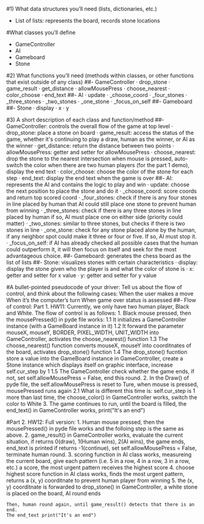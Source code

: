 #1) What data structures you’ll need (lists, dictionaries, etc.)
- List of lists: represents the board, records stone locations

#What classes you’ll define
- GameController
- AI
- Gameboard
- Stone


#2) What functions you’ll need (methods within classes, 
or other functions that exist outside of any class)
##- GameController
    · drop_stone
    · game_result
    · get_distance
    · allowMousePress
    · choose_nearest
    · color_choose
    · end_text
##- AI
    · update
    · _choose_coord
    · _four_stones
    · _three_stones
    · _two_stones
    · _one_stone
    · _focus_on_self
##- Gameboard
##- Stone
    · display
    · x
    · y


#3) A short description of each class and function/method
##- GameController: controls the overall flow of the game at top level
    · drop_stone: place a stone on board
    · game_result: access the status of the game, whether it's continuing to play
        a draw, human as the winner, or AI as the winner
    · get_distance: return the distance between two points
    · allowMousePress: getter and setter for allowMousePress
    · choose_nearest: drop the stone to the nearest intersection when mouse is pressed,
        auto-switch the color when there are two human players (for the part 1 demo), 
        display the end text
    · color_choose: choose the color of the stone for each step
    · end_text: display the end text when the game is over
##- AI: represents the AI and contains the logic to play and win
    · update: choose the next position to place the stone and do it
    · _choose_coord: score coords and return top scored coord
    · _four_stones: check if there is any four stones in line placed by human 
	    that AI could still place one stone to prevent human from winning
    · _three_stones: check if there is any three stones in line placed by human
	    if so, AI must place one on either side (priority could matter)
    · _two_stones: similar to three stones, but checks if there is two stones in line
    · _one_stone: check for any stone placed alone by the human, if any neighbor spot
        could make it three or four or five. If so, AI must stop it. 
    · _focus_on_self: if AI has already checked all possible cases that 
        the human could outperform it, it will then focus on itself and seek for 
        the most advantageous choice.
##- Gameboard: generates the chess board as the list of lists
##- Stone: visualizes stones with certain characteristics
    · display: display the stone given who the player is and what the color of stone is
    · x: getter and setter for x value
    · y: getter and setter for y value

#A bullet-pointed pseudocode of your driver: 
Tell us about the flow of control, and think about the following cases:
    When the user makes a move
    When it’s the computer’s turn
    When game over status is assessed
##- Flow of control:
    Part 1. HW11:
    Currently, we only have two human player, Black and White.
    The flow of control is as follows:
    1. Black mouse pressed, then the mousePressed() in pyde file works:
        1.1 It initializes a GameController instance (with a GameBoard instance in it)
        1.2 It forward the parameter mouseX, mouseY, BORDER, PIXEL_WIDTH, UNIT_WIDTH into 
        GameController, activates the choose_nearest() function
        1.3 The choose_nearest() function converts mouseX, mouseY into coorditnates 
        of the board, activates drop_stone() function
        1.4 The drop_stone() fucntion store a value into the GameBoard instance in 
        GameController, create a Stone instance which displays itself on graphic interface, 
        increase self.cur_step by 1
        1.5 The GameController check whether the game ends, if not, 
        set self.allowMousePress = False, end this round.
    2. In the Draw() of pyde file, the self.allowMousePress is reset to Ture, when mouse is 
    pressed, mousePressed runs again
        2.1 What is different this time is: self.cur_step is 1 more than last time, 
        the choose_color() in GameController works, switch the color to White
    3. The game continues to run, until the board is filled, the end_text() in GameController 
    works, print("It's an end")


#Part 2. HW12:
    Full version:
    1. Human mouse pressed, then the mousePressed() in pyde file works and the folloing 
    step is the same as above.
    2. game_result() in GameController works, evaluate the current situation, if returns 
    0(draw), 1(Human wins), 2(AI wins), the game ends, end_text is printed
    if returns -1(continue), set self.allowMousePress = False, terminate human round.
    3. scoring function in AI class works, measureing the current board, give each pattern 
    (i.e. 5 in a row, 4 in a row, 3 in a row, etc.) a score, the most urgent pattern receives the highest score
    4. choose highest score function in AI class works, finds the most urgent pattern, returns 
    a (x, y) coorditnate to prevent human player from winning
    5. the (x, y) coorditnate is forwarded to drop_stone() in GameController, a white stone is 
    placed on the board, AI round ends

    Then, human round again, until game_result() detects that there is an end. 
    The end_text print("It's an end")

